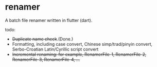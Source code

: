 # renamer

A batch file renamer written in flutter (dart).

todo:
- ~~Duplicate name check~~.(Done.)
- Formatting, including case convert, Chinese simp/trad/pinyin convert, Serbo-Croatian Latin/Cyrillic script convert
- ~~Incremental renaming: for example, RenamerFile-1, RenamerFile-2, RenamerFile-3, RenamerFile-4, ...~~

